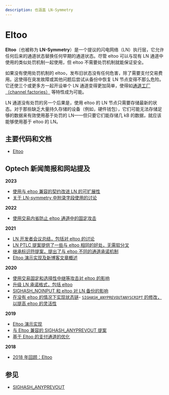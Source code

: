 ```yaml
---
description: 也涵盖 LN-Symmetry
---
```


# Eltoo

**Eltoo**（也被称为 **LN-Symmetry**）是一个提议的闪电网络（LN）执行层，它允许任何后来的通道状态替换任何早期的通道状态。尽管 eltoo 可以与现有 LN 通道中使用的类似处罚机制一起使用，但 eltoo 不需要处罚机制就能保证安全。

如果没有使用处罚机制的 eltoo，发布旧状态没有任何危害，除了需要支付交易费用。这使得在突发故障或其他问题后尝试从备份中恢复 LN 节点变得不那么危险。它还使三个或更多方一起开设单个 LN 通道变得更加简单，使得如[通道工厂（channel factories）](https://bitcoinops.org/en/topics/channel-factories/) 等特性成为可能。

LN 通道没有处罚的另一个后果是，使用 eltoo 的 LN 节点只需要存储最新的状态。对于那些缺乏大量持久存储的设备（例如，硬件钱包），它们可能无法存储足够的数据来有效使用基于处罚的 LN——但只要它们能存储几 kB 的数据，就应该能够使用基于 eltoo 的 LN。

## 主要代码和文档

* [Eltoo](https://blockstream.com/eltoo.pdf)

## Optech 新闻简报和网站提及

**2023**

* [使用与 eltoo 兼容的契约改进 LN 的可扩展性](https://bitcoinops.org/en/newsletters/2023/09/27/#using-covenants-to-improve-ln-scalability)
* [关于 LN-symmetry 中附录字段使用的讨论](https://bitcoinops.org/en/newsletters/2023/06/14/#discussion-about-the-taproot-annex)

**2022**

* [使用交易内省防止 eltoo 通道中的固定攻击](https://bitcoinops.org/en/newsletters/2022/05/18/#using-transaction-introspection-to-prevent-rbf-pinning)

**2021**

* [LN 开发者会议总结，包括对 eltoo 的讨论](https://bitcoinops.org/en/newsletters/2021/11/10/#ln-summit-2021-notes)
* [LN PTLC 提案提供了一些与 eltoo 相同的好处，无需软分叉](https://bitcoinops.org/en/newsletters/2021/10/13/#multiple-proposed-ln-improvements)
* [继承标识符提案，提出了与 eltoo 不同的通道承诺机制](https://bitcoinops.org/en/newsletters/2021/10/06/#proposal-for-transaction-heritage-identifiers)
* [Eltoo 演示实现及新博客文章概述](https://bitcoinops.org/en/newsletters/2021/09/01/#eltoo-example-channel)

**2020**

* [使用交易固定和选择性中继等攻击对 eltoo 的影响](https://bitcoinops.org/en/newsletters/2020/08/12/#discussion-about-eltoo-and-sighash-anyprevout)
* [升级 LN 承诺格式，包括 eltoo](https://bitcoinops.org/en/newsletters/2020/07/29/#upgrading-channel-commitment-formats)
* [SIGHASH\_NOINPUT 和 eltoo 对 LN 备份的影响](https://bitcoinops.org/en/newsletters/2020/06/03/#ln-backups)
* [在没有 eltoo 的情况下实现状态链](https://bitcoinops.org/en/newsletters/2020/04/01/#implementing-statechains-without-schnorr-or-eltoo)- [`SIGHASH_ANYPREVOUTANYSCRIPT` 的修改，以提高 eltoo 的灵活性](https://bitcoinops.org/en/newsletters/2020/01/29/#layered-commitments-with-eltoo)

**2019**

* [Eltoo 演示实现](https://bitcoinops.org/en/newsletters/2019/09/11/#eltoo-sample-implementation-and-discussion)
* [与 Eltoo 兼容的 SIGHASH\_ANYPREVOUT 提案](https://bitcoinops.org/en/newsletters/2019/05/21/#proposed-anyprevout-sighash-modes)
* [基于 Eltoo 的支付通道的优化](https://bitcoinops.org/en/newsletters/2019/01/08/#continued-sighash-discussion)

**2018**

* [2018 年回顾：Eltoo](https://bitcoinops.org/en/newsletters/2018/12/28#april)

## 参见

* [SIGHASH\_ANYPREVOUT](https://bitcoinops.org/en/topics/sighash\_anyprevout/)
